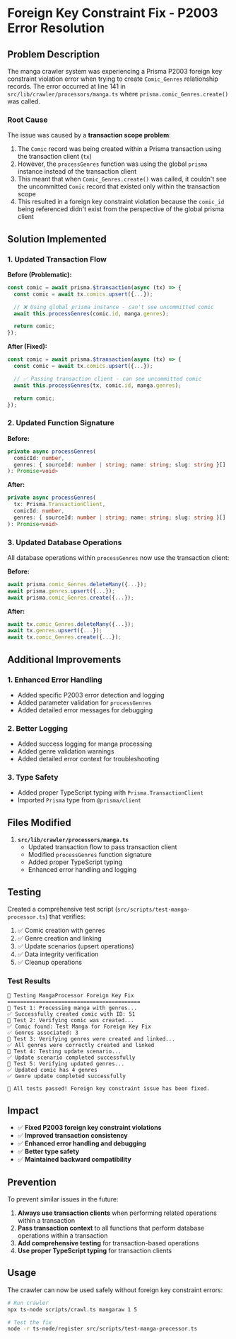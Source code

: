 # Foreign Key Constraint Fix - P2003 Error Resolution

## Problem Description

The manga crawler system was experiencing a Prisma P2003 foreign key constraint violation error when trying to create `Comic_Genres` relationship records. The error occurred at line 141 in `src/lib/crawler/processors/manga.ts` where `prisma.comic_Genres.create()` was called.

### Root Cause

The issue was caused by a **transaction scope problem**:

1. The `Comic` record was being created within a Prisma transaction using the transaction client (`tx`)
2. However, the `processGenres` function was using the global `prisma` instance instead of the transaction client
3. This meant that when `Comic_Genres.create()` was called, it couldn't see the uncommitted `Comic` record that existed only within the transaction scope
4. This resulted in a foreign key constraint violation because the `comic_id` being referenced didn't exist from the perspective of the global prisma client

## Solution Implemented

### 1. Updated Transaction Flow

**Before (Problematic):**

```typescript
const comic = await prisma.$transaction(async (tx) => {
  const comic = await tx.comics.upsert({...});

  // ❌ Using global prisma instance - can't see uncommitted comic
  await this.processGenres(comic.id, manga.genres);

  return comic;
});
```

**After (Fixed):**

```typescript
const comic = await prisma.$transaction(async (tx) => {
  const comic = await tx.comics.upsert({...});

  // ✅ Passing transaction client - can see uncommitted comic
  await this.processGenres(tx, comic.id, manga.genres);

  return comic;
});
```

### 2. Updated Function Signature

**Before:**

```typescript
private async processGenres(
  comicId: number,
  genres: { sourceId: number | string; name: string; slug: string }[]
): Promise<void>
```

**After:**

```typescript
private async processGenres(
  tx: Prisma.TransactionClient,
  comicId: number,
  genres: { sourceId: number | string; name: string; slug: string }[]
): Promise<void>
```

### 3. Updated Database Operations

All database operations within `processGenres` now use the transaction client:

**Before:**

```typescript
await prisma.comic_Genres.deleteMany({...});
await prisma.genres.upsert({...});
await prisma.comic_Genres.create({...});
```

**After:**

```typescript
await tx.comic_Genres.deleteMany({...});
await tx.genres.upsert({...});
await tx.comic_Genres.create({...});
```

## Additional Improvements

### 1. Enhanced Error Handling

- Added specific P2003 error detection and logging
- Added parameter validation for `processGenres`
- Added detailed error messages for debugging

### 2. Better Logging

- Added success logging for manga processing
- Added genre validation warnings
- Added detailed error context for troubleshooting

### 3. Type Safety

- Added proper TypeScript typing with `Prisma.TransactionClient`
- Imported `Prisma` type from `@prisma/client`

## Files Modified

1. **`src/lib/crawler/processors/manga.ts`**
   - Updated transaction flow to pass transaction client
   - Modified `processGenres` function signature
   - Added proper TypeScript typing
   - Enhanced error handling and logging

## Testing

Created a comprehensive test script (`src/scripts/test-manga-processor.ts`) that verifies:

1. ✅ Comic creation with genres
2. ✅ Genre creation and linking
3. ✅ Update scenarios (upsert operations)
4. ✅ Data integrity verification
5. ✅ Cleanup operations

### Test Results

```
🧪 Testing MangaProcessor Foreign Key Fix
==========================================
📝 Test 1: Processing manga with genres...
✅ Successfully created comic with ID: 51
📝 Test 2: Verifying comic was created...
✅ Comic found: Test Manga for Foreign Key Fix
✅ Genres associated: 3
📝 Test 3: Verifying genres were created and linked...
✅ All genres were correctly created and linked
📝 Test 4: Testing update scenario...
✅ Update scenario completed successfully
📝 Test 5: Verifying updated genres...
✅ Updated comic has 4 genres
✅ Genre update completed successfully

🎉 All tests passed! Foreign key constraint issue has been fixed.
```

## Impact

- ✅ **Fixed P2003 foreign key constraint violations**
- ✅ **Improved transaction consistency**
- ✅ **Enhanced error handling and debugging**
- ✅ **Better type safety**
- ✅ **Maintained backward compatibility**

## Prevention

To prevent similar issues in the future:

1. **Always use transaction clients** when performing related operations within a transaction
2. **Pass transaction context** to all functions that perform database operations within a transaction
3. **Add comprehensive testing** for transaction-based operations
4. **Use proper TypeScript typing** for transaction clients

## Usage

The crawler can now be used safely without foreign key constraint errors:

```bash
# Run crawler
npx ts-node scripts/crawl.ts mangaraw 1 5

# Test the fix
node -r ts-node/register src/scripts/test-manga-processor.ts
```
